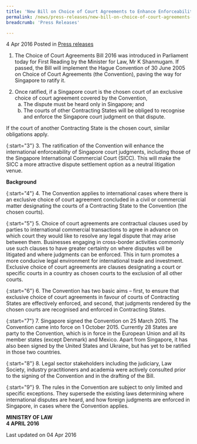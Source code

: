 ```yaml
---
title: 'New Bill on Choice of Court Agreements to Enhance Enforceability of Singapore Judgments'
permalink: /news/press-releases/new-bill-on-choice-of-court-agreements--to-enhance-enforceabilit/
breadcrumb: 'Press Releases'

---
```



4 Apr 2016 Posted in [Press releases](/news/press-releases)


1. The Choice of Court Agreements Bill 2016 was introduced in Parliament today for First Reading by the Minister for Law, Mr K Shanmugam. If passed, the Bill will implement the Hague Convention of 30 June 2005 on Choice of Court Agreements (the Convention), paving the way for Singapore to ratify it.

<ol start="2">
<li>Once ratified, if a Singapore court is the chosen court of an exclusive choice of court agreement covered by the Convention,
<ol style="list-style-type: lower-alpha;">
<li>The dispute must be heard only in Singapore; and</li>
<li>The courts of other Contracting States will be obliged to recognise and enforce the  Singapore court judgment on that dispute.</li>
 </ol>
</li>
</ol>
If the court of another Contracting State is the chosen court, similar obligations apply.

{:start="3"}
3. The ratification of the Convention will enhance the international enforceability of Singapore court judgments, including those of the Singapore International Commercial Court (SICC). This will make the SICC a more attractive dispute settlement option as a neutral litigation venue.
 
 **Background**
 
{:start="4"}
 4. The Convention applies to international cases where there is an exclusive choice of court agreement concluded in a civil or commercial matter designating the courts of a Contracting State to the Convention (the chosen courts).

{:start="5"}
5. Choice of court agreements are contractual clauses used by parties to international commercial transactions to agree in advance on which court they would like to resolve any legal dispute that may arise between them. Businesses engaging in cross-border activities commonly use such clauses to have greater certainty on where disputes will be litigated and where judgments can be enforced. This in turn promotes a more conducive legal environment for international trade and investment. Exclusive choice of court agreements are clauses designating a court or specific courts in a country as chosen courts to the exclusion of all other courts.

{:start="6"}
6. The Convention has two basic aims – first, to ensure that exclusive choice of court agreements in favour of courts of Contracting States are effectively enforced, and second, that judgments rendered by the chosen courts are recognised and enforced in Contracting States.

{:start="7"}
7. Singapore signed the Convention on 25 March 2015. The Convention came into force on 1 October 2015. Currently 28 States are party to the Convention, which is in force in the European Union and all its member states (except Denmark) and Mexico. Apart from Singapore, it has also been signed by the United States and Ukraine, but has yet to be ratified in those two countries.

{:start="8"}
8. Legal sector stakeholders including the judiciary, Law Society, industry practitioners and academia were actively consulted prior to the signing of the Convention and in the drafting of the Bill.

{:start="9"}
9. The rules in the Convention are subject to only limited and specific exceptions. They supersede the existing laws determining where international disputes are heard, and how foreign judgments are enforced in Singapore, in cases where the Convention applies.



**MINISTRY OF LAW**  
**4 APRIL 2016**



<p class="right-side-updated">Last updated on 04 Apr 2016
</p>
